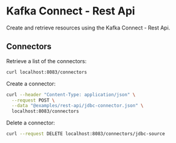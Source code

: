 # Kafka Connect - Rest Api

Create and retrieve resources using the Kafka Connect - Rest Api.

## Connectors

Retrieve a list of the connectors:

```sh
curl localhost:8083/connectors
```

Create a connector:

```sh
curl --header "Content-Type: application/json" \
  --request POST \
  --data "@examples/rest-api/jdbc-connector.json" \
  localhost:8083/connectors
```

Delete a connector:

```sh
curl --request DELETE localhost:8083/connectors/jdbc-source
```
